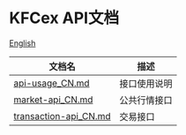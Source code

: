 
# KFCex API文档

[English](./README.md)

文档名 | 描述
------------ | ------------ 
[api-usage_CN.md](./api-usage_CN.md) | 接口使用说明
[market-api_CN.md](./market-api_CN.md) | 公共行情接口
[transaction-api_CN.md](./transaction-api_CN.md) | 交易接口
